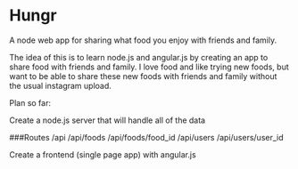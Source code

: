 Hungr
=====

A node web app for sharing what food you enjoy with friends and family.

The idea of this is to learn node.js and angular.js by creating an app to share food with friends and family. I love food and like trying new foods, but want to be able to share these new foods with friends and family without the usual instagram upload.

Plan so far:

Create a node.js server that will handle all of the data

###Routes
	/api
	/api/foods
	/api/foods/food_id
	/api/users
	/api/users/user_id

Create a frontend (single page app) with angular.js 









